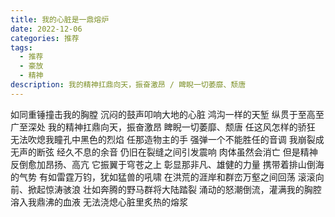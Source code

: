 ```yaml
---
title: 我的心脏是一鼎熔炉
date: 2022-12-06
categories: 推荐
tags:
  - 推荐
  - 豪放
  - 精神
description: 我的精神扛鼎向天，振奋激昂 / 睥睨一切萎靡、颓唐
---
```


如同重锤撞击我的胸膛
沉闷的鼓声叩响大地的心脏
鸿沟一样的天堑
纵贯于至高至广至深处
我的精神扛鼎向天，振奋激昂
睥睨一切萎靡、颓唐
任这风怎样的骄狂
无法吹熄我瞳孔中黑色的烈焰
任那造物主的手
强弹一个不能胜任的音调
我崩裂成无声的断弦
经久不息的余音
仍旧在裂缝之间引发震响
肉体虽然会消亡
但是精神反倒愈加昂扬、高亢
它振翼于穹苍之上
彰显那非凡、雄健的力量
携带着排山倒海的气势
有如雷霆万钧，犹如猛兽的吼啸
在洪荒的涯岸和群峦万壑之间回荡
滚滚向前、掀起惊涛骇浪
壮如奔腾的野马群将大陆踏裂
涌动的怒潮倒流，灌满我的胸腔
溶入我鼎沸的血液
无法浇熄心脏里炙热的熔浆